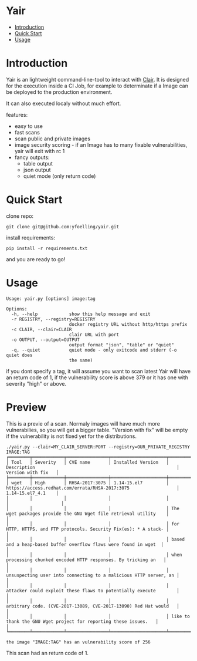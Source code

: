 # Yair
- [Introduction](#introduction)
- [Quick Start](#quick-start)
- [Usage](#usage)

# Introduction
Yair is an lightweight command-line-tool to interact with [Clair](https://github.com/coreos/clair).
It is designed for the execution inside a CI Job, for example to determinate if a Image can be deployed to the production environment.

It can also executed localy without much effort.

features:
  - easy to use
  - fast scans
  - scan public and private images
  - image security scoring - if an Image has to many fixable vulnerabilities, yair will exit with rc 1
  - fancy outputs:
    - table output
    - json output
    - quiet mode (only return code)

# Quick Start
clone repo:
```
git clone git@github.com:yfoelling/yair.git
```
install requirements:
```
pip install -r requirements.txt
```
and you are ready to go!


# Usage
```
Usage: yair.py [options] image:tag

Options:
  -h, --help            show this help message and exit
  -r REGISTRY, --registry=REGISTRY
                        docker registry URL without http/https prefix
  -c CLAIR, --clair=CLAIR
                        clair URL with port
  -o OUTPUT, --output=OUTPUT
                        output format "json", "table" or "quiet"
  -q, --quiet           quiet mode - only exitcode and stderr (-o quiet does
                        the same)
```
if you dont specify a tag, it will assume you want to scan latest
Yair will have an return code of 1, if the vulnerability score is above 379 or it has one with severity "high" or above.

# Preview
This is a previe of a scan. Normaly images will have much more vulnerabilies, so you will get a bigger table.
"Version with fix" will be empty if the vulnerability is not fixed yet for the distributions.
```
./yair.py --clair=MY_CLAIR_SERVER:PORT --registry=OUR_PRIVATE_REGISTRY IMAGE:TAG
╒════════╤════════════╤════════════════╤═════════════════════╤══════════════════════════════════════════════════════════════════╤════════════════════╕
│ Tool   │ Severity   │ CVE name       │ Installed Version   │ Description                                                      │ Version with fix   │
╞════════╪════════════╪════════════════╪═════════════════════╪══════════════════════════════════════════════════════════════════╪════════════════════╡
│ wget   │ High       │ RHSA-2017:3075 │ 1.14-15.el7         │ https://access.redhat.com/errata/RHSA-2017:3075                  │ 1.14-15.el7_4.1    │
│        │            │                │                     │                                                                  │                    │
│        │            │                │                     │ The wget packages provide the GNU Wget file retrieval utility    │                    │
│        │            │                │                     │ for HTTP, HTTPS, and FTP protocols. Security Fix(es): * A stack- │                    │
│        │            │                │                     │ based and a heap-based buffer overflow flaws were found in wget  │                    │
│        │            │                │                     │ when processing chunked encoded HTTP responses. By tricking an   │                    │
│        │            │                │                     │ unsuspecting user into connecting to a malicious HTTP server, an │                    │
│        │            │                │                     │ attacker could exploit these flaws to potentially execute        │                    │
│        │            │                │                     │ arbitrary code. (CVE-2017-13089, CVE-2017-13090) Red Hat would   │                    │
│        │            │                │                     │ like to thank the GNU Wget project for reporting these issues.   │                    │
╘════════╧════════════╧════════════════╧═════════════════════╧══════════════════════════════════════════════════════════════════╧════════════════════╛

the image "IMAGE:TAG" has an vulnerability score of 256
```
This scan had an return code of 1.
